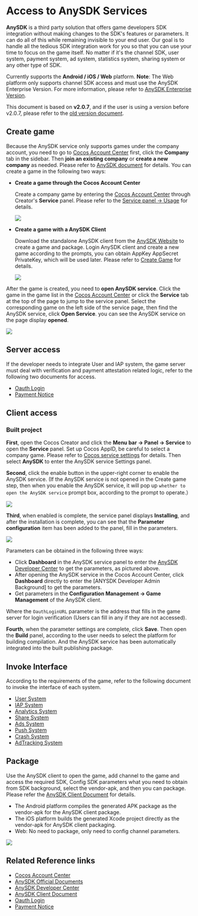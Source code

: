# Access to AnySDK Services

**AnySDK** is a third party solution that offers game developers SDK integration without making changes to the SDK's features or parameters. It can do all of this while remaining invisible to your end user. Our goal is to handle all the tedious SDK integration work for you so that you can use your time to focus on the game itself. No matter if it's the channel SDK, user system, payment system, ad system, statistics system, sharing system or any other type of SDK.

Currently supports the **Android / iOS / Web** platform. **Note**: The Web platform only supports channel SDK access and must use the AnySDK Enterprise Version. For more information, please refer to [AnySDK Enterprise Version](http://docs.anysdk.com/enterprise/overview/).

This document is based on **v2.0.7**, and if the user is using a version before v2.0.7, please refer to the [old version document](https://github.com/cocos-creator/creator-docs/blob/3e87b0f25c73e74acdc316c141971c592fc8f982/en/sdk/anysdk-overview.md).

## Create game

Because the AnySDK service only supports games under the company account, you need to go to [Cocos Account Center](https://auth.cocos.com/#/) first, click the **Company** tab in the sidebar. Then **join an existing company** or **create a new company** as needed. Please refer to [AnySDK document](http://docs.anysdk.com/rapid-experience/service-activation/#_2) for details. You can create a game in the following two ways:

- **Create a game through the Cocos Account Center**

    Create a company game by entering the [Cocos Account Center](https://auth.cocos.com/#/) through Creator's **Service** panel. Please refer to the [Service panel -> Usage](cocos-services.md#usage) for details.

    ![](anysdk/game.png)

- **Create a game with a AnySDK Client**

    Download the standalone AnySDK client from the [AnySDK Website](http://www.anysdk.com/downloads) to create a game and package. Login AnySDK client and create a new game according to the prompts, you can obtain AppKey AppSecret PrivateKey, which will be used later. Please refer to [Create Game](http://docs.anysdk.com/rapid-experience/service-activation/#2-anysdk) for details.

    ![](anysdk/create-game.png)

After the game is created, you need to **open AnySDK service**. Click the game in the game list in the [Cocos Account Center](https://account.cocos.com/#/game/game_list) or click the **Service** tab at the top of the page to jump to the service panel. Select the corresponding game on the left side of the service page, then find the AnySDK service, click **Open Service**. you can see the AnySDK service on the page display **opened**.

![](anysdk/anysdk_service.png)

## Server access

If the developer needs to integrate User and IAP system, the game server must deal with verification and payment attestation related logic, refer to the following two documents for access.

- [Oauth Login](http://docs.anysdk.com/OauthLogin)  
- [Payment Notice](http://docs.anysdk.com/PaymentNotice)

## Client access

### Built project

**First**, open the Cocos Creator and click the **Menu bar -> Panel -> Service** to open the **Service** panel. Set up Cocos AppID, be careful to select a company game. Please refer to [Cocos service settings](cocos-services.md) for details. Then select **AnySDK** to enter the AnySDK service Settings panel.

**Second**, click the enable button in the upper-right corner to enable the AnySDK service. (If the AnySDK service is not opened in the Create game step, then when you enable the AnySDK service, it will pop up `whether to open the AnySDK service` prompt box, according to the prompt to operate.）

![](anysdk/enable_anysdk.png)

**Third**, when enabled is complete, the service panel displays **Installing**, and after the installation is complete, you can see that the **Parameter configuration** item has been added to the panel, fill in the parameters.

![](anysdk/anysdk_properties.png)

Parameters can be obtained in the following three ways:

- Click **Dashboard** in the AnySDK service panel to enter the [AnySDK Developer Center](http://dev.anysdk.com/) to get the parameters, as pictured above.
- After opening the AnySDK service in the Cocos Account Center, click **Dashboard** directly to enter the [ANYSDK Developer Admin Background] to get the parameters.
- Get parameters in the **Configuration Management -> Game Management** of the AnySDK client.

Where the `OauthLoginURL` parameter is the address that fills in the game server for login verification (Users can fill in any if they are not accessed).

**Fourth**, when the parameter settings are complete, click **Save**. Then open the **Build** panel, according to the user needs to select the platform for building compilation. And the AnySDK service has been automatically integrated into the built publishing package.

## Invoke Interface

According to the requirements of the game, refer to the following document to invoke the interface of each system.  

- [User System](http://docs.anysdk.com/UsersystemJS)  
- [IAP System](http://docs.anysdk.com/IapsystemJS)  
- [Analytics System][1]
- [Share System][2]
- [Ads System][3]
- [Push System][4]
- [Crash System][5]
- [AdTracking System](http://docs.anysdk.com/AdTrackingSystemJS)

[1]: http://docs.anysdk.com/AnalyticsSystem(JS)
[2]: http://docs.anysdk.com/ShareSystem(JS)
[3]: http://docs.anysdk.com/AdsSystem(JS)
[4]: http://docs.anysdk.com/PushSystem(JS)
[5]: http://docs.anysdk.com/CrashSystem(JS)

## Package

Use the AnySDK client to open the game, add channel to the game and access the required SDK, Config SDK parameters what you need to obtain from SDK background, select the vendor-apk, and then you can package. Please refer the [AnySDK Client Document](http://docs.anysdk.com/tool-using/package-tool/) for details.

- The Android platform compiles the generated APK package as the vendor-apk for the AnySDK client package.
- The iOS platform builds the generated Xcode project directly as the vendor-apk for AnySDK client packaging.
- Web: No need to package, only need to config channel parameters.

![](anysdk/sdk-params.png)

## Related Reference links

- [Cocos Account Center](https://auth.cocos.com/#/)
- [AnySDK Official Documents](http://docs.anysdk.com/)
- [AnySDK Developer Center](http://dev.anysdk.com/)
- [AnySDK Client Document](http://docs.anysdk.com/tool-using/package-tool/)
- [Oauth Login](http://docs.anysdk.com/OauthLogin)  
- [Payment Notice](http://docs.anysdk.com/PaymentNotice)
